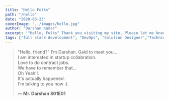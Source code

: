 ```yaml
---
title: "Hello Folks"
path: "/hello"
date: "2020-03-23"
coverImage: "../images/hello.jpg"
author: "Darshan Kumar"
excerpt: '"Hello, Folks" Thank you visiting my site. Please let me know if you like to talk more about our co-operation buzz me +32 465 183127 or tweet me https://twitter.com/darshaneldorado '
tags: ["full stack development", "DevOps", "Solution Designer","Technical Architect","Co-founder","Startup", "ReactJS","AngularJS", "NodeJS"]
---
```


> "Hello, friend?" I'm Darshan. Gald to meet you...\
> I am interested in startup collabration.\
> Love to do contract jobs.\
> We have to remember that...\
> Oh Yeah!!.\
> It's actually happened.\
> I'm talking to you now :).
>
> **— Mr. Darshan S01E01**
